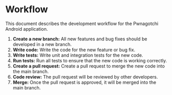# Workflow

This document describes the development workflow for the Pwnagotchi Android application.

1.  **Create a new branch:** All new features and bug fixes should be developed in a new branch.
2.  **Write code:** Write the code for the new feature or bug fix.
3.  **Write tests:** Write unit and integration tests for the new code.
4.  **Run tests:** Run all tests to ensure that the new code is working correctly.
5.  **Create a pull request:** Create a pull request to merge the new code into the main branch.
6.  **Code review:** The pull request will be reviewed by other developers.
7.  **Merge:** Once the pull request is approved, it will be merged into the main branch.

